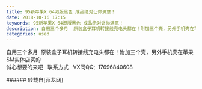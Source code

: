 ```yaml
---
title: 95新苹果X 64港版黑色 成品绝对让你满意！
date: 2018-10-16 17:15
keywords: 95新苹果X 64港版黑色 成品绝对让你满意！
description: 自用三个多月  原装盒子耳机转接线充电头都在！附加三个壳，另外手机壳在苹果SM实体店买的   诚心想要的来吧   联系方式   VX同QQ;  17696840608 
categories: used
---
```

<td class="t_f" id="postmessage_2044563">

自用三个多月  原装盒子耳机转接线充电头都在！附加三个壳，另外手机壳在苹果SM实体店买的   <br/>
诚心想要的来吧   联系方式   VX同QQ;  17696840608 <br/>
</td>
###### 转载自[菲龙网]